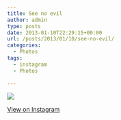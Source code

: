 ```yaml
---
title: See no evil
author: admin
type: posts
date: 2013-01-10T22:29:15+00:00
url: /posts/2013/01/10/see-no-evil/
categories:
  - Photos
tags:
  - instagram
  - Photos

---
```

![][1]

<p class="view-instagram">
  <a href="http://instagr.am/p/UUew0eKll8/">View on Instagram</a>
</p>

 [1]: https://lobban.org/wordpress//HLIC/afa6cd5f55ed06fc5f6b13aca98fcd4d.jpg